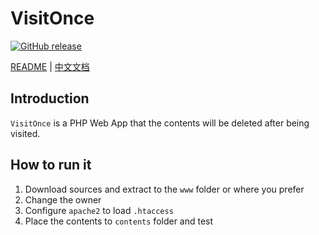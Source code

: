 # VisitOnce
[![GitHub release](https://img.shields.io/github/v/tag/hzyitc/VisitOnce?label=release)](https://github.com/hzyitc/VisitOnce/releases)

[README](README.md) | [中文文档](README_zh.md)

## Introduction

`VisitOnce` is a PHP Web App that the contents will be deleted after being visited.

## How to run it

1. Download sources and extract to the `www` folder or where you prefer
2. Change the owner
3. Configure `apache2` to load `.htaccess`
4. Place the contents to `contents` folder and test
